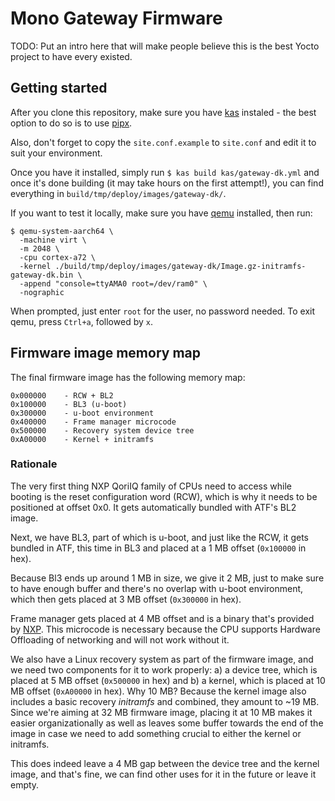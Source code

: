 # Mono Gateway Firmware

TODO: Put an intro here that will make people believe this is the best Yocto project to have every existed.

## Getting started

After you clone this repository, make sure you have [kas](https://github.com/siemens/kas) instaled - the best option to do so is to use [pipx](https://pipx.pypa.io/stable/installation/).

Also, don't forget to copy the `site.conf.example` to `site.conf` and edit it to suit your environment.

Once you have it installed, simply run `$ kas build kas/gateway-dk.yml` and once it's done building (it may take hours on the first attempt!), you can find everything in `build/tmp/deploy/images/gateway-dk/`.

If you want to test it locally, make sure you have [qemu](https://www.qemu.org/) installed, then run:

```
$ qemu-system-aarch64 \
  -machine virt \
  -m 2048 \
  -cpu cortex-a72 \
  -kernel ./build/tmp/deploy/images/gateway-dk/Image.gz-initramfs-gateway-dk.bin \
  -append "console=ttyAMA0 root=/dev/ram0" \
  -nographic
```

When prompted, just enter `root` for the user, no password needed. To exit qemu, press `Ctrl+a`, followed by `x`.

## Firmware image memory map

The final firmware image has the following memory map:

```
0x000000    - RCW + BL2
0x100000    - BL3 (u-boot) 
0x300000    - u-boot environment
0x400000    - Frame manager microcode
0x500000    - Recovery system device tree
0xA00000    - Kernel + initramfs
```

### Rationale

The very first thing NXP QoriIQ family of CPUs need to access while booting is the reset configuration word (RCW), which is why it needs to be positioned at offset 0x0. It gets automatically bundled with ATF's BL2 image.

Next, we have BL3, part of which is u-boot, and just like the RCW, it gets bundled in ATF, this time in BL3 and placed at a 1 MB offset (`0x100000` in hex).

Because Bl3 ends up around 1 MB in size, we give it 2 MB, just to make sure to have enough buffer and there's no overlap with u-boot environment, which then gets placed at 3 MB offset (`0x300000` in hex).

Frame manager gets placed at 4 MB offset and is a binary that's provided by [NXP](https://github.com/nxp-qoriq/qoriq-fm-ucode). This microcode is necessary because the CPU supports Hardware Offloading of networking and will not work without it.

We also have a Linux recovery system as part of the firmware image, and we need two components for it to work properly: a) a device tree, which is placed at 5 MB offset (`0x500000` in hex) and b) a kernel, which is placed at 10 MB offset (`0xA00000` in hex). Why 10 MB? Because the kernel image also includes a basic recovery *initramfs* and combined, they amount to ~19 MB. Since we're aiming at 32 MB firmware image, placing it at 10 MB makes it easier organizationally as well as leaves some buffer towards the end of the image in case we need to add something crucial to either the kernel or initramfs.

This does indeed leave a 4 MB gap between the device tree and the kernel image, and that's fine, we can find other uses for it in the future or leave it empty.

